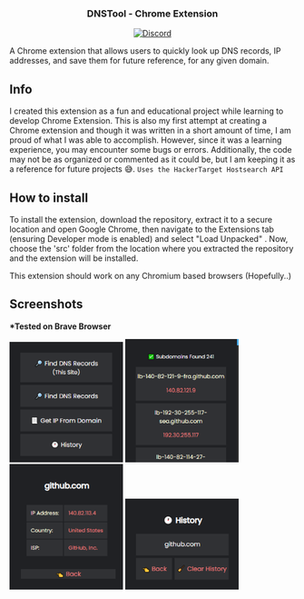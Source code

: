 
<h3 align="center">DNSTool - Chrome Extension</h3>
<p align="center">
    <a href="http://discord.com/users/674660356819517440" target="_blank">
        <img src="https://img.shields.io/badge/Discord-Werewolf%232427-lightblue.svg?style=flat-square" alt="Discord"/>
    </a>
</p>

A Chrome extension that allows users to quickly look up DNS records, IP addresses, and save them for future reference, for any given domain.

## Info
I created this extension as a fun and educational project while learning to develop Chrome Extension. This is also my first attempt at creating a Chrome extension and though it was written in a short amount of time, I am proud of what I was able to accomplish. However, since it was a learning experience, you may encounter some bugs or errors. Additionally, the code may not be as organized or commented as it could be, but I am keeping it as a reference for future projects 😅. 
`Uses the HackerTarget Hostsearch API`
## How to install
To install the extension, download the repository, extract it to a secure location and open Google Chrome, then navigate to the Extensions tab (ensuring Developer mode is enabled) and select "Load Unpacked" . Now, choose the 'src' folder from the location where you extracted the repository and the extension will be installed.

This extension should work on any Chromium based browsers (Hopefully..)

## Screenshots
**\*Tested on Brave Browser**
<p float="left">
  <img src="assets/Screenshot-1.png" width="200" />
  <img src="assets/Screenshot-2.png" width="200" />
  <img src="assets/Screenshot-3.png" width="200" />
  <img src="assets/Screenshot-4.png" width="200" />
</p>

